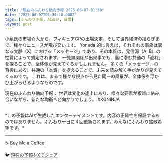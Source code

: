 ```yaml
---
title: "現在のふんわり動向予報 2025-06-07 01:30"
date: "2025-06-07T01:30:18.000Z"
tags: [ふんわり予報, AI占い, 日常]
layout: post
---
```


小泉氏の市場介入から、フィギュアGPの出場決定、そして世界経済の揺らぎまで、様々なニュースが飛び交います。  Yoneda 的に言えば、それぞれの事象は異なる文脈（X）における「メッセージ」であり、その本質は、発信源（A, B）の性質によって規定されます。  一見無関係な出来事でも、裏に潜む共通の「流れ」を探ることで、全体像が見えてくるかもしれません。 多くの「メッセージ」の背後にある、共通の「本質」を捉えることで、未来を読み解く手がかりが見えてくるのです。  これは、まるで様々な視点から見た同一の風景が、全体像を浮かび上がらせるようなものです。


現在のふんわり動向予報：
世界は変化の途上にあり、様々な要素が複雑に絡み合いながら、新たな均衡へと向かうでしょう。 #KGNINJA

<br>
*この予報はAIが生成したエンターテイメントです。内容の正確性を保証するものではありません。ふんわり一日に４回更新されます。みんなにふんわり拡散希望です。*

---
☕️ [Buy Me a Coffee](https://www.buymeacoffee.com/kgninja)

🐦 [現在の予報をXでシェア](https://twitter.com/intent/tweet?text=%E7%8F%BE%E5%9C%A8%E3%81%AE%E3%81%B5%E3%82%93%E3%82%8F%E3%82%8A%E4%BA%88%E5%A0%B1%3A%20%E3%80%8C%E5%B0%8F%E6%B3%89%E6%B0%8F%E3%81%AE%E5%B8%82%E5%A0%B4%E4%BB%8B%E5%85%A5%E3%81%8B%E3%82%89%E3%80%81%E3%83%95%E3%82%A3%E3%82%AE%E3%83%A5%E3%82%A2GP%E3%81%AE%E5%87%BA%E5%A0%B4%E6%B1%BA%E5%AE%9A%E3%80%81%E3%81%9D%E3%81%97%E3%81%A6%E4%B8%96%E7%95%8C%E7%B5%8C%E6%B8%88%E3%81%AE%E6%8F%BA%E3%82%89%E3%81%8E%E3%81%BE%E3%81%A7%E3%80%81%E6%A7%98%E3%80%85%E3%81%AA%E3%83%8B%E3%83%A5%E3%83%BC%E3%82%B9%E3%81%8C%E9%A3%9B%E3%81%B3%E4%BA%A4%E3%81%84%E3%81%BE%E3%81%99%E3%80%82%E3%80%8D%23KGNINJA%20%E7%B6%9A%E3%81%8D%E3%81%AF%E3%83%96%E3%83%AD%E3%82%B0%E3%81%A7%EF%BC%81%F0%9F%91%87&url=https%3A%2F%2Fkg-ninja.github.io%2FFunwariyoso%2F)
